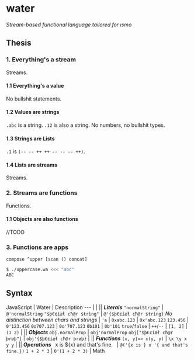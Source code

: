 # water

*Stream-based functional language tailored for ısmo*

## Thesis

### 1. Everything's a stream
Streams.

#### 1.1 Everything's a value
No bullshit statements.

#### 1.2 Values are strings
`.abc` is a string. `.12` is also a string. No numbers, no bullshit types.

#### 1.3 Strings are Lists
`.1` is `(-- -- ++ ++ -- -- -- ++)`.

#### 1.4 Lists are streams
Streams.

### 2. Streams are functions
Functions.

#### 1.1 Objects are also functions
//TODO

### 3. Functions are apps
```wa
compose ^upper [scan () concat]
```

```sh
$ ./uppercase.wa <<< "abc"
ABC
```

## Syntax
JavaScript | Water | Description
--- |
|
|| ***Literals***
`"normalString"` | `@'normalString`
`"$þ€¢íæł cħ@r $ŧrìng"` | `@'{$þ€¢íæł ¢ħ@r $ŧrìng}`
*No distinction between chars and strings* | `'a`
|
`0xabc.123` | `0x'abc.123`
`123.456` | `0'123.456`
`0o707.123` | `0o'707.123`
`0b101` | `0b'101`
`true`/`false` | `++`/`--`
|
`[1, 2]` | `(1 2)`
|
|| ***Objects***
`obj.normalProp` | `obj'normalProp`
`obj["$þ€¢íæł cħ@r þrøþ"]` | `obj'{$þ€¢íæł cħ@r þrøþ}`
|
|| ***Functions***
`(x, y)=> x(y, y)` | `\x \y x y y`
|
|| ***Operations***
` `x is ${x} and that's fine.` ` | `@('{x is } x '{ and that's fine.})`
`1 + 2 * 3` | `0'(1 + 2 * 3)` | Math
